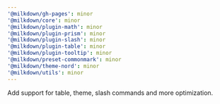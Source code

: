 ```yaml
---
'@milkdown/gh-pages': minor
'@milkdown/core': minor
'@milkdown/plugin-math': minor
'@milkdown/plugin-prism': minor
'@milkdown/plugin-slash': minor
'@milkdown/plugin-table': minor
'@milkdown/plugin-tooltip': minor
'@milkdown/preset-commonmark': minor
'@milkdown/theme-nord': minor
'@milkdown/utils': minor
---
```


Add support for table, theme, slash commands and more optimization.

